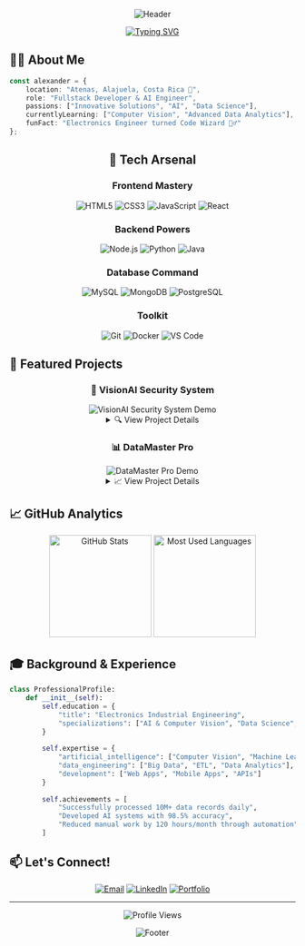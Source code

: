 <div align="center">
  
![Header](https://capsule-render.vercel.app/api?type=waving&color=gradient&height=200&section=header&text=Alexander%20Delgado%20Rodriguez&fontSize=50&animation=fadeIn&fontAlignY=35)

[![Typing SVG](https://readme-typing-svg.herokuapp.com?font=Fira+Code&pause=1000&color=00F7A4&width=435&lines=Fullstack+Developer;Electronics+Engineer;AI+%26+Data+Science+Enthusiast)](https://git.io/typing-svg)

</div>

## 👨‍💻 About Me

```typescript
const alexander = {
    location: "Atenas, Alajuela, Costa Rica 🌴",
    role: "Fullstack Developer & AI Engineer",
    passions: ["Innovative Solutions", "AI", "Data Science"],
    currentlyLearning: ["Computer Vision", "Advanced Data Analytics"],
    funFact: "Electronics Engineer turned Code Wizard 🧙‍♂️"
};
```

<div align="center">
  
## 🚀 Tech Arsenal

### Frontend Mastery
![HTML5](https://img.shields.io/badge/HTML5-E34F26?style=for-the-badge&logo=html5&logoColor=white)
![CSS3](https://img.shields.io/badge/CSS3-1572B6?style=for-the-badge&logo=css3&logoColor=white)
![JavaScript](https://img.shields.io/badge/JavaScript-F7DF1E?style=for-the-badge&logo=javascript&logoColor=black)
![React](https://img.shields.io/badge/React-20232A?style=for-the-badge&logo=react&logoColor=61DAFB)

### Backend Powers
![Node.js](https://img.shields.io/badge/Node.js-43853D?style=for-the-badge&logo=node.js&logoColor=white)
![Python](https://img.shields.io/badge/Python-14354C?style=for-the-badge&logo=python&logoColor=white)
![Java](https://img.shields.io/badge/Java-ED8B00?style=for-the-badge&logo=openjdk&logoColor=white)

### Database Command
![MySQL](https://img.shields.io/badge/MySQL-00000F?style=for-the-badge&logo=mysql&logoColor=white)
![MongoDB](https://img.shields.io/badge/MongoDB-4EA94B?style=for-the-badge&logo=mongodb&logoColor=white)
![PostgreSQL](https://img.shields.io/badge/PostgreSQL-316192?style=for-the-badge&logo=postgresql&logoColor=white)

### Toolkit
![Git](https://img.shields.io/badge/Git-F05032?style=for-the-badge&logo=git&logoColor=white)
![Docker](https://img.shields.io/badge/Docker-2496ED?style=for-the-badge&logo=docker&logoColor=white)
![VS Code](https://img.shields.io/badge/VS_Code-0078D4?style=for-the-badge&logo=visual%20studio%20code&logoColor=white)

</div>

## 🌟 Featured Projects

<div align="center">

### 🤖 VisionAI Security System
<img src="/api/placeholder/800/300" alt="VisionAI Security System Demo"/>

<details>
<summary>🔍 View Project Details</summary>

```python
# Intelligent Security System with Computer Vision
tech_stack = {
    "frontend": ["React", "TailwindCSS", "Socket.io-client"],
    "backend": ["Python", "FastAPI", "OpenCV", "TensorFlow"],
    "database": "MongoDB",
    "hardware": "Raspberry Pi 4"
}

key_features = [
    "Real-time person & object detection",
    "Behavioral analysis AI",
    "Live monitoring dashboard",
    "Mobile app integration"
]

metrics = {
    "detection_accuracy": "98.5%",
    "response_time": "0.3s",
    "monthly_users": "1000+",
    "false_alarm_reduction": "75%"
}
```

</details>

### 📊 DataMaster Pro
<img src="/api/placeholder/800/300" alt="DataMaster Pro Demo"/>

<details>
<summary>📈 View Project Details</summary>

```javascript
// Enterprise Data Management & Analysis System
const projectSpecs = {
    stack: {
        frontend: ['React', 'Material-UI', 'Chart.js'],
        backend: ['Node.js', 'Express', 'Python'],
        database: ['PostgreSQL', 'Redis'],
        tools: ['Docker', 'Excel API', 'Pandas']
    },
    performance: {
        dataProcessing: '10M+ records/day',
        reportGeneration: '90% faster',
        manualWorkReduced: '120 hours/month'
    },
    features: [
        'Massive Excel file processing',
        'Real-time data synchronization',
        'Automated report generation',
        'Advanced search & filtering'
    ]
};
```

</details>
</div>

## 📈 GitHub Analytics

<div align="center">
  <img height="180em" src="/api/placeholder/400/200" alt="GitHub Stats"/>
  <img height="180em" src="/api/placeholder/400/200" alt="Most Used Languages"/>
</div>

## 🎓 Background & Experience

```python
class ProfessionalProfile:
    def __init__(self):
        self.education = {
            "title": "Electronics Industrial Engineering",
            "specializations": ["AI & Computer Vision", "Data Science", "Full Stack Development"]
        }
        
        self.expertise = {
            "artificial_intelligence": ["Computer Vision", "Machine Learning", "Neural Networks"],
            "data_engineering": ["Big Data", "ETL", "Data Analytics"],
            "development": ["Web Apps", "Mobile Apps", "APIs"]
        }
        
        self.achievements = [
            "Successfully processed 10M+ data records daily",
            "Developed AI systems with 98.5% accuracy",
            "Reduced manual work by 120 hours/month through automation"
        ]
```

## 📫 Let's Connect!

<div align="center">

[![Email](https://img.shields.io/badge/Email-aljodero10%40gmail.com-D14836?style=for-the-badge&logo=gmail&logoColor=white)](mailto:aljodero10@gmail.com)
[![LinkedIn](https://img.shields.io/badge/LinkedIn-0077B5?style=for-the-badge&logo=linkedin&logoColor=white)](tu-linkedin)
[![Portfolio](https://img.shields.io/badge/Portfolio-FF5722?style=for-the-badge&logo=google-chrome&logoColor=white)](tu-sitio)

</div>

---

<div align="center">

![Profile Views](https://komarev.com/ghpvc/?username=tu-usuario&color=brightgreen&style=flat-square)

![Footer](https://capsule-render.vercel.app/api?type=waving&color=gradient&height=100&section=footer)

</div>
